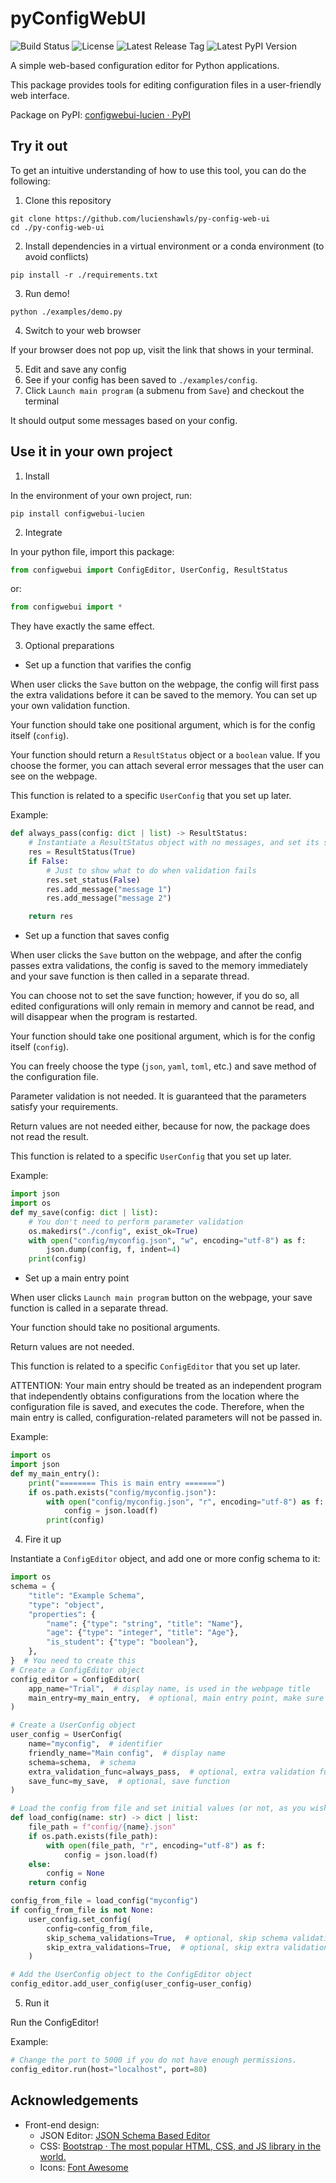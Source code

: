 # pyConfigWebUI

![Build Status](https://github.com/lucienshawls/py-config-web-ui/actions/workflows/release.yml/badge.svg)
![License](https://img.shields.io/github/license/lucienshawls/py-config-web-ui)
![Latest Release Tag](https://img.shields.io/github/v/release/lucienshawls/py-config-web-ui)
![Latest PyPI Version](https://img.shields.io/pypi/v/configwebui-lucien.svg)

A simple web-based configuration editor for Python applications.

This package provides tools for editing configuration files
in a user-friendly web interface.

Package on PyPI: [configwebui-lucien · PyPI](https://pypi.org/project/configwebui-lucien/)

## Try it out
To get an intuitive understanding of how to use this tool, you can do the following:

1. Clone this repository
```shell
git clone https://github.com/lucienshawls/py-config-web-ui
cd ./py-config-web-ui
```

2. Install dependencies in a virtual environment or a conda environment (to avoid conflicts)
```shell
pip install -r ./requirements.txt
```

3. Run demo!
```shell
python ./examples/demo.py
```

4. Switch to your web browser

If your browser does not pop up, visit the link that shows in your terminal.

5. Edit and save any config
6. See if your config has been saved to `./examples/config`.
7. Click `Launch main program` (a submenu from `Save`) and checkout the terminal

It should output some messages based on your config.

## Use it in your own project
1. Install

In the environment of your own project, run:
```shell
pip install configwebui-lucien
```

2. Integrate

In your python file, import this package:
```python
from configwebui import ConfigEditor, UserConfig, ResultStatus
```
or:

```python
from configwebui import *
```

They have exactly the same effect.

3. Optional preparations

- Set up a function that varifies the config

When user clicks the `Save` button on the webpage, the config will first pass the extra validations before it can be saved to the memory. You can set up your own validation function.

Your function should take one positional argument, which is for the config itself (`config`).

Your function should return a `ResultStatus` object or a `boolean` value. If you choose the former, you can attach several error messages that the user can see on the webpage.

This function is related to a specific `UserConfig` that you set up later.

Example:
```python
def always_pass(config: dict | list) -> ResultStatus:
    # Instantiate a ResultStatus object with no messages, and set its status to True.
    res = ResultStatus(True)
    if False:
        # Just to show what to do when validation fails
        res.set_status(False)
        res.add_message("message 1")
        res.add_message("message 2")

    return res
```

- Set up a function that saves config

When user clicks the `Save` button on the webpage, and after the config passes extra validations, the config is saved to the memory immediately and your save function is then called in a separate thread.

You can choose not to set the save function; however, if you do so, all edited configurations will only remain in memory and cannot be read, and will disappear when the program is restarted.

Your function should take one positional argument, which is for the config itself (`config`).

You can freely choose the type (`json`, `yaml`, `toml`, etc.) and save method of the configuration file.

Parameter validation is not needed. It is guaranteed that the parameters satisfy your requirements.

Return values are not needed either, because for now, the package does not read the result.

This function is related to a specific `UserConfig` that you set up later.

Example:
```python
import json
import os
def my_save(config: dict | list):
    # You don't need to perform parameter validation
    os.makedirs("./config", exist_ok=True)
    with open("config/myconfig.json", "w", encoding="utf-8") as f:
        json.dump(config, f, indent=4)
    print(config)
```

- Set up a main entry point

When user clicks `Launch main program` button on the webpage, your save function is called in a separate thread.

Your function should take no positional arguments.

Return values are not needed.

This function is related to a specific `ConfigEditor` that you set up later.

ATTENTION: Your main entry should be treated as an independent program that independently obtains configurations from the location where the configuration file is saved, and executes the code. Therefore, when the main entry is called, configuration-related parameters will not be passed in.

Example:
```python
import os
import json
def my_main_entry():
    print("======== This is main entry =======")
    if os.path.exists("config/myconfig.json"):
        with open("config/myconfig.json", "r", encoding="utf-8") as f:
            config = json.load(f)
        print(config)
```

4. Fire it up

Instantiate a `ConfigEditor` object, and add one or more config schema to it:
```python
import os
schema = {
    "title": "Example Schema",
    "type": "object",
    "properties": {
        "name": {"type": "string", "title": "Name"},
        "age": {"type": "integer", "title": "Age"},
        "is_student": {"type": "boolean"},
    },
}  # You need to create this
# Create a ConfigEditor object
config_editor = ConfigEditor(
    app_name="Trial",  # display name, is used in the webpage title
    main_entry=my_main_entry,  # optional, main entry point, make sure it can run in a thread.
)

# Create a UserConfig object
user_config = UserConfig(
    name="myconfig",  # identifier
    friendly_name="Main config",  # display name
    schema=schema,  # schema
    extra_validation_func=always_pass,  # optional, extra validation function
    save_func=my_save,  # optional, save function
)

# Load the config from file and set initial values (or not, as you wish)
def load_config(name: str) -> dict | list:
    file_path = f"config/{name}.json"
    if os.path.exists(file_path):
        with open(file_path, "r", encoding="utf-8") as f:
            config = json.load(f)
    else:
        config = None
    return config

config_from_file = load_config("myconfig")
if config_from_file is not None:
    user_config.set_config(
        config=config_from_file,
        skip_schema_validations=True,  # optional, skip schema validations this time only
        skip_extra_validations=True,  # optional, skip extra validations this time only
    )

# Add the UserConfig object to the ConfigEditor object
config_editor.add_user_config(user_config=user_config)
```

5. Run it

Run the ConfigEditor!

Example:
```python
# Change the port to 5000 if you do not have enough permissions.
config_editor.run(host="localhost", port=80)
```

## Acknowledgements
- Front-end design:
  - JSON Editor: [JSON Schema Based Editor](https://github.com/json-editor/json-editor)
  - CSS: [Bootstrap · The most popular HTML, CSS, and JS library in the world.](https://getbootstrap.com/)
  - Icons: [Font Awesome](https://fontawesome.com/)
